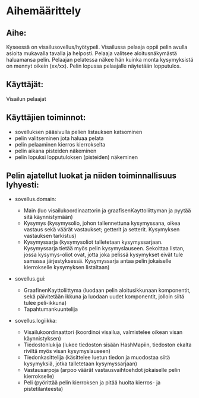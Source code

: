 # Aihemäärittely

## Aihe: 
Kyseessä on visailusovellus/hyötypeli. Visailussa pelaaja oppii pelin avulla asioita mukavalla tavalla ja helposti. Pelaaja valitsee aloitusnäkymästä haluamansa pelin. Pelaajan pelatessa näkee hän kuinka monta kysymyksistä on mennyt oikein (xx/xx). Pelin lopussa pelaajalle näytetään lopputulos.

## Käyttäjät: 
Visailun pelaajat

## Käyttäjien toiminnot:
- sovelluksen pääsivulla pelien listauksen katsominen
- pelin valitseminen jota haluaa pelata
- pelin pelaaminen kierros kierrokselta
- pelin aikana pisteiden näkeminen
- pelin lopuksi lopputuloksen (pisteiden) näkeminen

## Pelin ajatellut luokat ja niiden toiminnallisuus lyhyesti:

- sovellus.domain:
  - Main (luo visailukoordinaattorin ja graafisenKayttoliittyman ja pyytää sitä käynnistymään)
  - Kysymys (kysymysolio, johon tallennettuna kysymyssana, oikea vastaus sekä väärät vastaukset; getterit ja setterit. Kysymyksen vastauksen tarkistus)
  - Kysymyssarja (kysymysoliot talletetaan kysymyssarjaan. Kysymyssarja tietää myös pelin kysymyslauseen. Sekoittaa listan, jossa kysymys-oliot ovat, jotta joka pelissä kysymykset eivät tule samassa järjestyksessä. Kysymyssarja antaa pelin jokaiselle kierrokselle kysymyksen listaltaan)

- sovellus.gui:
  - GraafinenKayttoliittyma (luodaan pelin aloitusikkunaan komponentit, sekä päivitetään ikkuna ja luodaan uudet komponentit, jolloin siitä tulee peli-ikkuna)
  - Tapahtumankuuntelija

- sovellus.logiikka:
  - Visailukoordinaattori (koordinoi visailua, valmistelee oikean visan käynnistyksen)
  - Tiedostonlukija (lukee tiedoston sisään HashMapiin, tiedoston ekalta riviltä myös visan kysymyslauseen)
  - Tiedonkasittelija (käsittelee luetun tiedon ja muodostaa siitä kysymyksiä, jotka talletetaan kysymyssarjaan)
  - Vastausarpoja (arpoo väärät vastausvaihtoehdot jokaiselle pelin kierrokselle)
  - Peli (pyörittää pelin kierroksen ja pitää huolta kierros- ja pistetilanteesta)
